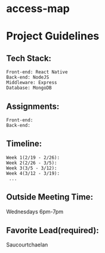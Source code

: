 # access-map

# Project Guidelines

## Tech Stack:  
    Front-end: React Native  
    Back-end: NodeJS  
    Middleware: Express    
    Database: MongoDB  

## Assignments:  
    Front-end:  
    Back-end:  

## Timeline:  
    Week 1(2/19 - 2/26):  
    Week 2(2/26 - 3/5):  
    Week 3(3/5 - 3/12):  
    Week 4(3/12 - 3/19):  
     ...

## Outside Meeting Time:  
Wednesdays 6pm-7pm  

## Favorite Lead(required):  
Saucourtchaelan
